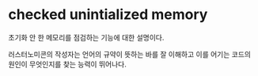 # checked unintialized memory 

초기화 안 한 메모리를 점검하는 기능에 대한 설명이다. 

러스터노미콘의 작성자는 언어의 규약이 뜻하는 바를 잘 이해하고 
이를 어기는 코드의 원인이 무엇인지를 찾는 능력이 뛰어나다. 



